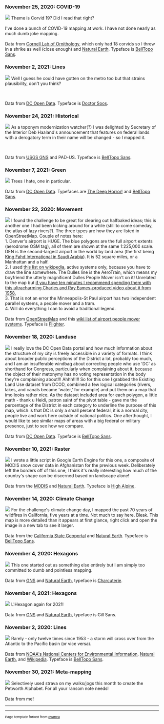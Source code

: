 ### November 25, 2020: COVID-19
<img src="images/Corvids-nineteen.jpg?raw=true" onclick="window.open('https://raw.githubusercontent.com/vcj/vcj.github.io/master/images/Corvids-nineteen.jpg', '_blank');" />
Theme is Corvid 19? Did I read that right?
<br><br>
I've done a bunch of COVID-19 mapping at work. I have not done nearly as much dumb joke mapping.
<br><br>
Data from <a href="https://ebird.org/home" target="_blank">Cornell Lab of Ornithology</a>, which only had 18 corvids so I threw in a shrike as well (close enough) and <a href="https://www.naturalearthdata.com/" target="_blank">Natural Earth</a>. Typeface is <a href="https://www.sarahbellmaps.com/typography-for-topography-belltopo-sans-free-font/">BellTopo Sans</a>.

### November 2, 2021: Lines

<img src="images/lines.jpg?raw=true" target="_blank"/>
Well I guess he could have gotten on the metro too but that strains plausibility, don't you think? 

<br><br>
Data from <a href="https://octo.dc.gov/service/dc-gis-services">DC Open Data</a>. Typeface is <a href="https://www.dafont.com/doctor-soos.font">Doctor Soos</a>.

### November 24, 2021: Historical
<img src="images/historic.jpg?raw=true" target="_blank"/>
As a toponym modernization watcher(?) I was delighted by Secretary of the Interior Deb Haaland's announcement that features on federal lands with a derogatory term in their name will be changed - so I mapped it. 

<br><br>
Data from <a href="https://octo.dc.gov/service/dc-gis-services">USGS GNS</a> and PAD-US. Typeface is <a href="https://www.sarahbellmaps.com/typography-for-topography-belltopo-sans-free-font/">BellTopo Sans</a>.

### November 7, 2021: Green

<img src="images/trees.jpg?raw=true" target="_blank"/>
Trees I hate, one in particular.
<br><br>
Data from <a href="https://octo.dc.gov/service/dc-gis-services">DC Open Data</a>. Typefaces are <a href="https://www.dafont.com/the-deep-horror.font">The Deep Horror!</a> and <a href="https://www.sarahbellmaps.com/typography-for-topography-belltopo-sans-free-font/">BellTopo Sans</a>.

### November 22, 2020: Movement
 
<img src="images/trams1.jpg?raw=true" target="_blank"/>
I found the challenge to be great for clearing out halfbaked ideas; this is another one I had been kicking around for a while (still to come someday, the atlas of lazy rivers?). The three types are how they are listed in OpenStreetMap. Couple of notes here:
<br>1. Denver's airport is HUGE. The blue polygons are the full airport extents (aerodrome OSM tag), all of them are shown at the same 1:225,000 scale. DEN is the second-largest airport in the world by land area (the first being <a href="https://en.wikipedia.org/wiki/King_Fahd_International_Airport" target="_blank">King Fahd International in Saudi Arabia</a>). It is 52 square miles, or a Manhattan and a half. 
<br>2. I used <a href="https://en.wikipedia.org/wiki/List_of_airport_people_mover_systems#Americas" target="_blank">this list on wikipedia</a>, active systems only, because you have to draw the line somewhere. The Dulles line is the AeroTrain, which means my boyfriend the utterly magnificent Dulles People Mover isn't on it! Unrelated to the map but <a href="https://vimeo.com/4139559" target="_blank">if you have ten minutes I recommend spending them with this ultracharming Charles and Ray Eames-produced video about it from 1958.</a> 
<br>3. That is not an error the Minneapolis-St Paul airport has two independent parallel systems, a people mover and a tram.
<br>4. Will do everything I can to avoid a traditional legend.
<br><br>
Data from <a href="https://www.openstreetmap.org/">OpenStreetMap</a> and this <a href="https://en.wikipedia.org/wiki/List_of_airport_people_mover_systems#Americas" target="_blank">wiki list of airport people mover systems</a>. Typeface is <a href="https://www.dafont.com/flighter.font">Flighter</a>.


### November 18, 2020: Landuse

<img src="images/landuse.jpg?raw=true" onclick="window.open('https://raw.githubusercontent.com/vcj/vcj.github.io/master/images/landuse.jpg', '_blank');" />
I really love the DC Open Data portal and how much information about the structure of my city is freely accessible in a variety of formats. I think about broader public perceptions of the District a lot, probably too much, and I am an insufferable windbag about correcting people who use 'DC' as shorthand for Congress, particularly when complaining about it, because the object of their metonymy has no voting representation in the body they're complaining about!!! Ahhh!!!!! So for this one I grabbed the Existing Land Use dataset from DCOD, combined a few logical categories (rivers, lakes, and canals became 'water,' for example) and put them on a map that imo looks rather nice.  As the dataset included area for each polygon, a little math - thank u Heidi, patron saint of the pivot table - gave me the percentage of the District in each category to underline the purpose of this map, which is that DC is only a small percent federal, it is a normal city, people live and work here outside of national politics. One afterthought, I would like to see similar maps of areas with a big federal or military presence, just to see how we compare.
 <br><br>
 Data from <a href="https://octo.dc.gov/service/dc-gis-services">DC Open Data</a>. Typeface is <a href="https://www.sarahbellmaps.com/typography-for-topography-belltopo-sans-free-font/">BellTopo Sans</a>. 
 
### November 10, 2021: Raster

<img src="images/snowcover.jpg?raw=true" onclick="window.open('https://raw.githubusercontent.com/vcj/vcj.github.io/master/images/snowcover.jpg', '_blank');" />
I wrote a little script in Google Earth Engine for this one, a composite of MODIS snow cover data in Afghanistan for the previous week. Deliberately left the borders off of this one, I think it's really interesting how much of the country's shape can be discerned based on landscape alone!
<br><br>
Data from the <a href="https://modis.gsfc.nasa.gov/" target="_blank">MODIS</a> and <a href="https://www.naturalearthdata.com/" target="_blank">Natural Earth</a>. Typeface is <a href="https://www.sarahbellmaps.com/typography-for-topography-belltopo-sans-free-font/">High Alpine</a>.

### November 14, 2020: Climate Change

<img src="images/14 climate.jpg?raw=true" onclick="window.open('https://raw.githubusercontent.com/vcj/vcj.github.io/master/images/14%20climate.jpg', '_blank');" />
For the challenge's climate change day, I mapped the past 70 years of wildfires in California, five years at a time. Not much to say here. Bleak. This map is more detailed than it appears at first glance, right click and open the image in a new tab to see it larger.
<br><br>
Data from the <a href="https://gis.data.ca.gov/datasets/f72ebe741e3b4f0db376b4e765728339_0" target="_blank">California State Geoportal</a> and <a href="https://www.naturalearthdata.com/" target="_blank">Natural Earth</a>. Typeface is <a href="https://www.sarahbellmaps.com/typography-for-topography-belltopo-sans-free-font/">BellTopo Sans</a>.

### November 4, 2020: Hexagons 

<img src="images/4%20hexagons.jpg?raw=true" onclick="window.open('https://raw.githubusercontent.com/vcj/vcj.github.io/master/images/4%20hexagons.jpg', '_blank');" />
This one started out as something else entirely but I am simply too committed to dumb and pointless mapping.
<br><br>
Data from <a href="https://geonames.nga.mil/gns/html/namefiles.html">GNS</a> and <a href="https://www.naturalearthdata.com/">Natural Earth</a>, typeface is <a href="https://lauraworthingtondesign.com/products/collections/charcuterie">Charcuterie</a>.

### November 4, 2021: Hexagons 

<img src="images/hexagons_plus.jpg?raw=true" onclick="window.open('https://raw.githubusercontent.com/vcj/vcj.github.io/master/images/hexagons_plus.jpg', '_blank');" />
L'Hexagon again for 2021! <br><br>
Data from <a href="https://geonames.nga.mil/gns/html/namefiles.html">GNS</a> and <a href="https://www.naturalearthdata.com/">Natural Earth</a>, typeface is Gill Sans</a>.

### November 2, 2020: Lines 

<img src="images/2 lines.jpg?raw=true"/>
Rarely - only twelve times since 1953 - a storm will cross over from the Atlantic to the Pacific basin (or vice versa).
<br><br>
Data from <a href="https://www.ncdc.noaa.gov/ibtracs/index.php?name=ib-v4-access">NOAA's National Centers for Environmental Information</a>, <a href="https://www.naturalearthdata.com/">Natural Earth</a>, and <a href="https://en.wikipedia.org/wiki/List_of_Atlantic%E2%80%93Pacific_crossover_hurricanes">Wikipedia</a>. Typeface is <a href="https://www.sarahbellmaps.com/typography-for-topography-belltopo-sans-free-font/">BellTopo Sans</a>.

### November 30, 2021: Meta-mapping

<img src="images/metamap.jpg?raw=true"/>
Selectively used strava on my walks/jogs this month to create the Petworth Alphabet. For all your ransom note needs! <br><br>
Data from me!

---




---
<p style="font-size:11px">Page template forked from <a href="https://github.com/evanca/quick-portfolio">evanca</a></p>
<!-- Remove above link if you don't want to attibute --> 
